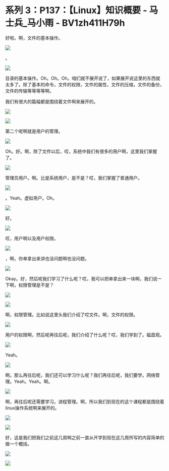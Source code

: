 # 系列 3：P137：【Linux】知识概要 - 马士兵_马小雨 - BV1zh411H79h

好啦。啊，文件的基本操作。

![](img/2df8089d3621186ffb8f98c8409897fb_1.png)

。

![](img/2df8089d3621186ffb8f98c8409897fb_3.png)

目录的基本操作。Oh。Oh。Oh。咱们就不展开说了，如果展开说这里的东西就太多了。除了基本的命令，文件的权限，文件的属性，文件的压缩，文件的备份，文件的传输等等等等啊。

我们有很大的篇幅都是围绕着文件啊来展开的。

![](img/2df8089d3621186ffb8f98c8409897fb_5.png)

![](img/2df8089d3621186ffb8f98c8409897fb_6.png)

第二个呢啊就是用户的管理。

![](img/2df8089d3621186ffb8f98c8409897fb_8.png)

Oh。好。啊，除了文件以后，哎，系统中我们有很多的用户啊，这里我们掌握了。

![](img/2df8089d3621186ffb8f98c8409897fb_10.png)

管理员用户。啊。比是系统用户，是不是？哎，我们掌握了普通用户。

![](img/2df8089d3621186ffb8f98c8409897fb_12.png)

。Yeah。虚拟用户。Oh。

![](img/2df8089d3621186ffb8f98c8409897fb_14.png)

好。

![](img/2df8089d3621186ffb8f98c8409897fb_16.png)

哎，用户啊以及用户权限。

![](img/2df8089d3621186ffb8f98c8409897fb_18.png)

，啊，你单拿出来讲也没问题啊也没问题。

![](img/2df8089d3621186ffb8f98c8409897fb_20.png)

Okay。好，然后呢我们学习了什么呢？哎，我可以把单拿出来一块啊，我们说一下啊，权限管理是不是？

![](img/2df8089d3621186ffb8f98c8409897fb_22.png)

![](img/2df8089d3621186ffb8f98c8409897fb_23.png)

啊，权限管理。比如说这里头我们介绍了哎文件。啊，文件的权限。

![](img/2df8089d3621186ffb8f98c8409897fb_25.png)

用户的权限啊，然后呢再往后呢，我们介绍了什么呢？哎，我们学到了。磁盘观。

![](img/2df8089d3621186ffb8f98c8409897fb_27.png)

Yeah。

![](img/2df8089d3621186ffb8f98c8409897fb_29.png)

啊。那么再往后呢，我们还可以学习什么呢？我们再往后呢，我们要学。网络管理。Yeah。Yeah。啊。

![](img/2df8089d3621186ffb8f98c8409897fb_31.png)

啊，再往后呢还需要学习。进程管理。啊，所以我们到现在的这个课程都是围绕着linux操作系统啊来展开的。



![](img/2df8089d3621186ffb8f98c8409897fb_33.png)

![](img/2df8089d3621186ffb8f98c8409897fb_34.png)

好，这是我们把我们之前这几周啊之前一直从开学到现在这几周所写的内容简单的做一个概括。

![](img/2df8089d3621186ffb8f98c8409897fb_36.png)

![](img/2df8089d3621186ffb8f98c8409897fb_37.png)
